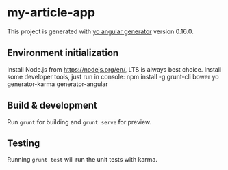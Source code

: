 # my-article-app

This project is generated with [yo angular generator](https://github.com/yeoman/generator-angular)
version 0.16.0.

## Environment initialization

Install Node.js from https://nodejs.org/en/, LTS is always best choice.
Install some developer tools, just run in console: npm install -g grunt-cli bower yo generator-karma generator-angular

## Build & development

Run `grunt` for building and `grunt serve` for preview.

## Testing

Running `grunt test` will run the unit tests with karma.
